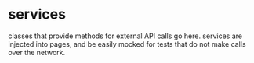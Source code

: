 # services

classes that provide methods for external API calls go here. services are injected into pages, and be easily mocked for tests that do not make calls over the network.
